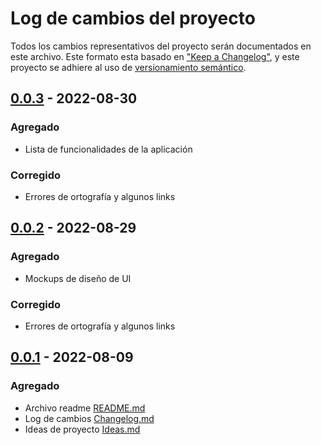 # Log de cambios del proyecto

Todos los cambios representativos del proyecto serán documentados en este archivo. Este formato esta basado en ["Keep a Changelog"](https://keepachangelog.com/en/1.0.0/), y este proyecto se adhiere al uso de [versionamiento semántico](https://semver.org/spec/v2.0.0.html).

## [0.0.3](https://github.com/11161518702/Proyecto-2022-Electiva-1/tree/wjfatuan/v0.0.3) - 2022-08-30

### Agregado

- Lista de funcionalidades de la aplicación

### Corregido

- Errores de ortografía y algunos links


## [0.0.2](https://github.com/11161518702/Proyecto-2022-Electiva-1/tree/wjfatuan/v0.0.2) - 2022-08-29

### Agregado

- Mockups de diseño de UI

### Corregido

- Errores de ortografía y algunos links


## [0.0.1](https://github.com/11161518702/Proyecto-2022-Electiva-1/tree/wjfatuan/v0.0.1) - 2022-08-09

### Agregado

- Archivo readme  [README.md](../README.md)
- Log de cambios [Changelog.md](Changelog.md)
- Ideas de proyecto [Ideas.md](Ideas.md)
